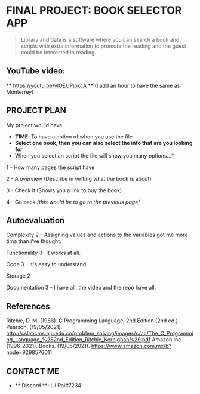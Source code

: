 # FINAL PROJECT: BOOK SELECTOR APP
> Library and data is a software where you can search a book and scripts with extra information to promote the reading and the guest could be interested in reading.
>
## YouTube video:
** https://youtu.be/vIOEUPjpkcA ** (I add an hour to have the same as Monterrey)

## PROJECT PLAN
My project would have
* **TIME**: To have a notion of when you use the file
* **Select one book, then you can also select the info that are you looking for**
* When you select an script the file will show you many options...*

1 - How many pages the script have

2 - A overview (Describe in writing what the book is about)

3 - Check it (Shows you a link to buy the book)

4 - Go back /*this would be to go to the previous page*/
## Autoevaluation

Complexity 2 - Assigning values and actions to the variables got me more tima than i've thought.

Functionality 3- It works at all.

Code 3 - It's easy to understand

Storage 2 

Documentation 3 - I have all, the video and the repo have all.

## References
Ritchie, D. M. (1988). C Programming Language, 2nd Edition (2nd ed.). Pearson. (19/05/2021). http://cslabcms.nju.edu.cn/problem_solving/images/c/cc/The_C_Programming_Language_%282nd_Edition_Ritchie_Kernighan%29.pdf
Amazon Inc. (1996-2021). Books. (19/05/2021). https://www.amazon.com.mx/b?node=9298576011

## CONTACT ME
* ** Discord **: Lil Roi#7234
